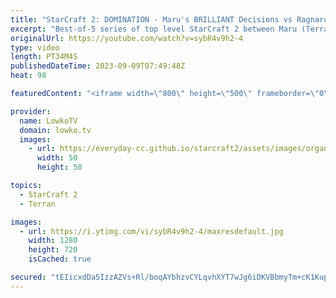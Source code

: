 ```yaml
---
title: "StarCraft 2: DOMINATION - Maru's BRILLIANT Decisions vs Ragnarok! (Best-of-5)"
excerpt: "Best-of-5 series of top level StarCraft 2 between Maru (Terran) and Ragnarok (Zerg). This series was played as part of the Korean StarCraft League (KSL) Summer Slam. In this match Maru controls the pace of the game brilliantly, as he forces Ragnarok to make decisions he would have rather not made. Support"
originalUrl: https://youtube.com/watch?v=sybR4v9h2-4
type: video
length: PT34M4S
publishedDateTime: 2023-09-09T07:49:48Z
heat: 98

featuredContent: "<iframe width=\"800\" height=\"500\" frameborder=\"0\" src=\"https://www.youtube.com/embed/sybR4v9h2-4\" allow=\"accelerometer; autoplay; encrypted-media; gyroscope; picture-in-picture\" allowfullscreen></iframe>"

provider:
  name: LowkoTV
  domain: lowko.tv
  images:
    - url: https://everyday-cc.github.io/starcraft2/assets/images/organizations/lowko.tv-50x50.jpg
      width: 50
      height: 50

topics:
  - StarCraft 2
  - Terran

images:
  - url: https://i.ytimg.com/vi/sybR4v9h2-4/maxresdefault.jpg
    width: 1280
    height: 720
    isCached: true

secured: "tEIicxdDa5IzzAZVs+Rl/boqAYbhzvCYLqvhXYT7wJg6iDKVBbmyTm+cK1Kupw5O1Im+5CN/Jj15Kzqn1h8JRsWj+j9oogNBKZjoT0SiOUuJ1eU1GN1wrtzxifrTcheDagCTneWmxfBayEgR7LT/xh77EcjI3M3ZMk29oO0AluHbd6KblHqgghqztxvPJFoD4gFLrfRmQ7RH24MOKR3B/SQXP3fTH5MbkIwXbwSBHyTi/KEJpI20NacylpKyYIe4oLzKLT3u+5y1Pa0Qdces2t5xQ+ziBP73fRGx6JgvJe0oNNNogUm3baSYAlpvqbBgJ5iTZBjTtTzlXrC7u2hhaaYJgx91DZNFMBxk1oQZR+O3FOKSR59pYNjyN8xmbHQ/p5lyLtaHZYNXLvOpYX35aotjY/6m2KSU2EMjMPCnwnU=;a8rLy+klawDbRTHMbCYlqw=="
---
```


